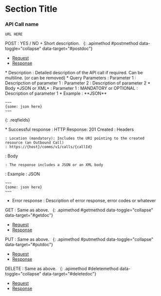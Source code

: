 # Section Title

### API Call name 

    URL HERE

<div class="apimethodgroup well well-small" markdown="1">
POST
: YES / NO + Short description. <i class="icon-chevron-down pull-right">&nbsp;</i><!-- Remove the "i" block if this method is not available -->
{: .apimethod #postmethod data-toggle="collapse" data-target="#postdoc"}
<!-- This HTML doesn't need changes -->
<div class="apidoc collapse in tabable offset1" id="postdoc">
    <ul class="nav nav-tabs">
      <li class="active"><a href="#tab1" data-toggle="tab">Request</a></li>
      <li><a href="#tab2" data-toggle="tab">Response</a></li>
  </ul>
  <div class="tab-content">
<div id="tab1" class="tab-pane active" markdown="1">
* Description
  : Detailed description of the API call if required. Can be multiline. (or can be removed)
* Query Parameters
  : Parameter 1
    : Descripction of parameter 1
  : Parameter 2
    : Description of parameter 2
* Body *JSON or XML*
  : Parameter 1
    : MANDATORY or OPTIONAL
    : Description of parameter 1
* Example
  : **JSON**

    ~~~
    {some: json here}
    ~~~
{: .reqfields}
</div>
<div id="tab2" class="tab-pane" markdown="1">
* Successful response
  : HTTP Response: 201 Created
  : Headers

    : Location (mandatory): Includes the URI pointing to the created resource (an Outbound Call)
    : https://{host}/comms/v1/calls/{callId} 

  : Body

    : The response includes a JSON or an XML body
  : Example
    : JSON

    ~~~
    {some: json here}
    ~~~

* Error response
  : Description of error response, error codes or whatever
</div> <!-- tab2 -->
</div> <!-- tab-content -->
</div> <!-- apidoc -->
</div><!-- apimethodgroup -->

<div class="apimethodgroup well well-small" markdown="1">
GET
: Same as above. <i class="icon-chevron-down pull-right">&nbsp;</i><!-- Remove the "i" block if this method is not available -->
{: .apimethod #getmethod data-toggle="collapse" data-target="#getdoc"}
<!-- This HTML doesn't need changes -->
<div class="apidoc collapse tabable offset1" id="getdoc">
    <ul class="nav nav-tabs">
      <li class="active"><a href="#tab1" data-toggle="tab">Request</a></li>
      <li><a href="#tab2" data-toggle="tab">Response</a></li>
  </ul>
  <div class="tab-content">
<div id="tab1" class="tab-pane active" markdown="1">
  <!-- Request content here if any -->

</div>
<div id="tab2" class="tab-pane" markdown="1">
  <!-- Response content here if any -->
</div> <!-- tab2 -->
</div> <!-- tab-content -->
</div> <!-- apidoc -->
</div><!-- apimethodgroup -->

<div class="apimethodgroup well well-small" markdown="1">
PUT
: Same as above. <i class="icon-chevron-down pull-right">&nbsp;</i><!-- Remove the "i" block if this method is not available -->
{: .apimethod #putmethod data-toggle="collapse" data-target="#putdoc"}
<!-- This HTML doesn't need changes -->
<div class="apidoc collapse tabable offset1" id="putdoc">
    <ul class="nav nav-tabs">
      <li class="active"><a href="#tab1" data-toggle="tab">Request</a></li>
      <li><a href="#tab2" data-toggle="tab">Response</a></li>
  </ul>
  <div class="tab-content">
<div id="tab1" class="tab-pane active" markdown="1">
  <!-- Request content here if any -->

</div>
<div id="tab2" class="tab-pane" markdown="1">
  <!-- Response content here if any -->
</div> <!-- tab2 -->
</div> <!-- tab-content -->
</div> <!-- apidoc -->
</div><!-- apimethodgroup -->

<div class="apimethodgroup well" markdown="1">
DELETE
: Same as above. <i class="icon-chevron-down pull-right">&nbsp;</i><!-- Remove the "i" block if this method is not available -->
{: .apimethod #deletemethod data-toggle="collapse" data-target="#deletedoc"}
<!-- This HTML doesn't need changes -->
<div class="apidoc collapse tabable offset1" id="deletedoc">
    <ul class="nav nav-tabs">
      <li class="active"><a href="#tab1" data-toggle="tab">Request</a></li>
      <li><a href="#tab2" data-toggle="tab">Response</a></li>
  </ul>
  <div class="tab-content">
<div id="tab1" class="tab-pane active" markdown="1">
  <!-- Request content here if any -->

</div>
<div id="tab2" class="tab-pane" markdown="1">
  <!-- Response content here if any -->
</div> <!-- tab2 -->
</div> <!-- tab-content -->
</div> <!-- apidoc -->
</div><!-- apimethodgroup -->

[URL_To_BlueVia_Voice_Call_Evcent_Notifications]: https:
[URL_To_BlueVia_Voice_Call_Evcent_Notifications]: https:
[URL_To_BlueVia_Voice_And_SMS_Error_Codes]: https: